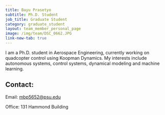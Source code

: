 ```yaml
---
title: Bayu Prasetyo
subtitle: Ph.D. Student
job_title: Graduate Student
category: graduate_student
layout: team_member_personal_page
image: /img/team/DSC_0662.JPG
link-new-tab: true
---
```


I am a Ph.D. student in Aerospace Engineering, currently working on quadcopter control using Koopman Dynamics. My interests include autonomous systems, control systems, dynamical modeling and machine learning. 

## Contact: ##

Email: [mbp5652@psu.edu](mailto:mbp5652@psu.edu)

Office: 131 Hammond Building
